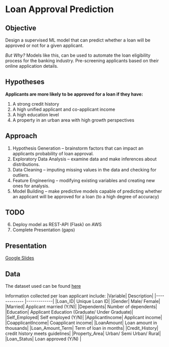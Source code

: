 # Loan Approval Prediction
## Objective
Design a supervised ML model that can predict whether a loan will be approved or not for a given applicant.

_But Why?_ Models like this, can be used to automate the loan eligibility process for the banking industry. Pre-screening applicants based on their online application details.

## Hypotheses
**Applicants are more likely to be approved for a loan if they have:**
1. A strong credit history 
2. A high unified applicant and co-applicant income
3. A high education level
4. A property in an urban area with high growth perspectives

## Approach
1. Hypothesis Generation – brainstorm factors that can impact an applicants probability of loan approval.
2. Exploratory Data Analysis – examine data and make inferences about distributions.
3. Data Cleaning – imputing missing values in the data and checking for outliers.
4. Feature Engineering – modifying existing variables and creating new ones for analysis.
5. Model Building – make predictive models capable of predicting whether an applicant will be approved for a loan (to a high degree of accuracy)

## TODO
6. Deploy model as REST-API (Flask) on AWS
7. Complete Presentation (gaps)

## Presentation
[Google Slides](https://docs.google.com/presentation/d/1pDMQFmwXwtYOgxeC4BEFW06G6skYX9iLMknwgyfUl9c/edit?usp=sharing)

## Data
The dataset used can be found [here](https://drive.google.com/file/d/1h_jl9xqqqHflI5PsuiQd_soNYxzFfjKw/view?usp=sharing)

Information collected per loan applicant include:
|Variable| Description|
|------------- |-------------|
|Loan_ID| Unique Loan ID|
|Gender| Male/ Female|
|Married| Applicant married (Y/N)|
|Dependents| Number of dependents|
|Education| Applicant Education (Graduate/ Under Graduate)|
|Self_Employed| Self employed (Y/N)|
|ApplicantIncome| Applicant income|
|CoapplicantIncome| Coapplicant income|
|LoanAmount| Loan amount in thousands|
|Loan_Amount_Term| Term of loan in months|
|Credit_History| credit history meets guidelines|
|Property_Area| Urban/ Semi Urban/ Rural|
|Loan_Status| Loan approved (Y/N) |
